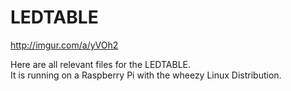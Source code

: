 # LEDTABLE
http://imgur.com/a/yVOh2

Here are all relevant files for the LEDTABLE.  
It is running on a Raspberry Pi with the wheezy Linux Distribution.
